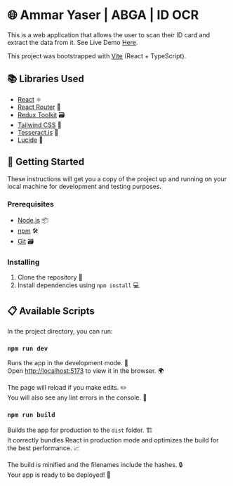 # 🌐 Ammar Yaser | ABGA | ID OCR

This is a web application that allows the user to scan their ID card and extract the data from it.
See Live Demo [Here](https://ammaryaser.com/Practice/OCR).

This project was bootstrapped with [Vite](https://vitejs.dev/) (React + TypeScript).

## 📚 Libraries Used

- [React](https://reactjs.org/) ⚛️
- [React Router](https://reactrouter.com/) 🚦
- [Redux Toolkit](https://redux-toolkit.js.org/) 🗃️
- [Tailwind CSS](https://tailwindcss.com/) 🎨
- [Tesseract.js](https://tesseract.projectnaptha.com/) 📝
- [Lucide](https://lucide.dev/) 🎨

## 🏁 Getting Started

These instructions will get you a copy of the project up and running on your local machine for development and testing purposes.

### Prerequisites

- [Node.js](https://nodejs.org/en/download/) 📦
- [npm](https://www.npmjs.com/get-npm) 🛠️
- [Git](https://git-scm.com/downloads) 🗃️

### Installing

1. Clone the repository 🔗
2. Install dependencies using `npm install` 💻

## 📋 Available Scripts

In the project directory, you can run:

### `npm run dev`

Runs the app in the development mode. 🏃\
Open [http://localhost:5173](http://localhost:5173) to view it in the browser. 🌍

The page will reload if you make edits. ✏️\
You will also see any lint errors in the console. 📝

### `npm run build`

Builds the app for production to the `dist` folder. 🏗️\
It correctly bundles React in production mode and optimizes the build for the best performance. 📈

The build is minified and the filenames include the hashes. 🔒\
Your app is ready to be deployed! 🚀
